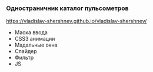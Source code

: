### Одностраничник каталог пульсометров
 https://vladislav-shershnev.github.io/vladislav-shershnev/

-  Маска ввода
-  CSS3 анимации
-  Мадальные окна
-  Слайдер
-  Фильтр
-  JS
